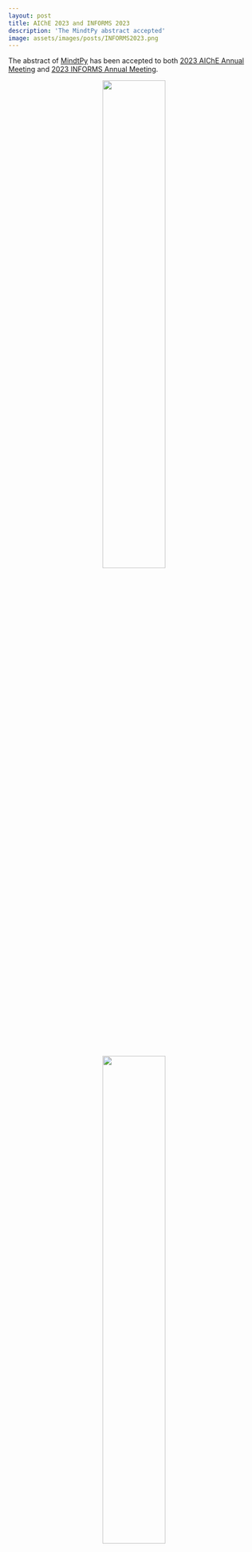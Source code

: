```yaml
---
layout: post
title: AIChE 2023 and INFORMS 2023
description: 'The MindtPy abstract accepted'
image: assets/images/posts/INFORMS2023.png
---
```


The abstract of [MindtPy](https://pyomo.readthedocs.io/en/stable/contributed_packages/mindtpy.html) has been accepted to both [2023 AIChE Annual Meeting](https://www.aiche.org/conferences/aiche-annual-meeting/2023?gclid=Cj0KCQjwrMKmBhCJARIsAHuEAPR5h2LVn51eow9v9Vkcsy4C0goZVonySZxvBWmeif5ffqKY29GgfOYaAnNmEALw_wcB) and [2023 INFORMS Annual Meeting](https://meetings.informs.org/wordpress/phoenix2023/). 

<div style="text-align: center"> <img style='height: 50%; width: 50%' src="{% link assets/images/posts/AICHE2023.png %}" alt=""/> </div>

<div style="text-align: center"> <img style='height: 50%; width: 50%' src="{% link assets/images/posts/INFORMS2023.png %}" alt=""/> </div>

<ul class="actions">
    <li><a href="/7-news.html" class="button next">Back</a></li>
</ul>
